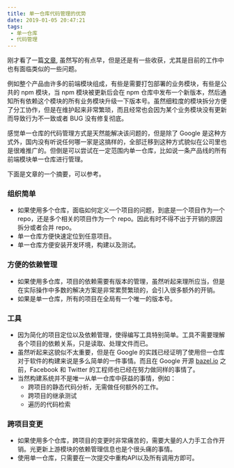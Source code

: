 ```yaml
---
title: 单一仓库代码管理的优势 
date: 2019-01-05 20:47:21
tags:
 - 单一仓库
 - 代码管理
---
```


刚才看了一篇[文章](http://danluu.com/monorepo/), 虽然写的有点早，但是还是有一些收获，尤其是目前的工作中也有面临类似的一些问题。

例如整个产品由许多的前端模块组成，有些是需要打包部署的业务模块，有些是公共的 npm 模块，当 npm 模块被更新后会在 npm 仓库中发布一个新版本，然后通知所有依赖这个模块的所有业务模块升级一下版本号。虽然细粒度的模块拆分方便了分工协作，但是在维护起来非常繁琐，而且经常也会因为某个业务模块没有更新而导致行为不一致或者 BUG 没有修复彻底。

感觉单一仓库的代码管理方式是天然能解决该问题的，但是除了 Google 是这种方式外，国内没有听说任何哪一家是这搞样的，全部迁移到这种方式貌似在公司里也是很难推广的。但倒是可以尝试在一定范围内单一仓库，比如说一条产品线的所有前端模块单一仓库进行管理。

下面是文章的一个摘要，可以参考。

### 组织简单

- 如果使用多个仓库，面临如何定义一个项目的问题，到底是一个项目作为一个 repo，还是多个相关的项目作为一个 repo。因此有时不得不出于开销的原因拆分或者合并 repo。
- 单一仓库方便快速定位到任意项目。
- 单一仓库方便安装开发环境，构建以及测试。

### 方便的依赖管理

- 如果使用多仓库，项目的依赖需要有版本的管理，虽然听起来理所应当，但是在实际操作中多数的解决方案是非常累赘繁琐的，会引入很多额外的开销。
- 如果是单一仓库，所有的项目在全局有一个唯一的版本号。

### 工具

- 因为简化的项目定位以及依赖管理，使得编写工具特别简单。工具不需要理解各个项目的依赖关系，只是读取、处理文件而已。
- 虽然听起来这貌似不太重要，但是在 Google 的实践已经证明了使用但一仓库对于软件的构建来说是多么简单的一件事情。而且在 Google 开源 [bazel.io](http://bazel.io) 之前，Facebook 和 Twitter 的工程师也已经在努力做同样的事情了。
- 当然构建系统并不是唯一从单一仓库中获益的事情，例如：
    - 跨项目的静态代码分析，无需做任何额外的工作。
    - 跨项目的继承测试
    - 遍历的代码检索

### 跨项目变更

- 如果使用多个仓库，跨项目的变更时非常痛苦的，需要大量的人力手工合作开销。光更新上游模块的依赖管理信息也是个很头痛的事情。
- 使用单一仓库，只需要在一次提交中重构API以及所有调用方即可。
